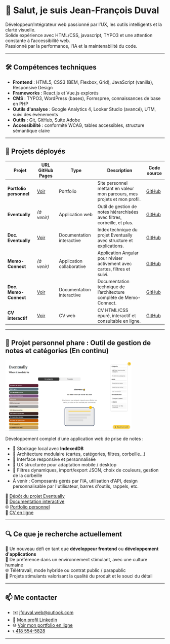 # 👋 Salut, je suis Jean-François Duval

Développeur/Intégrateur web passionné par l’UX, les outils intelligents et la clarté visuelle.  
Solide expérience avec HTML/CSS, javascript, TYPO3 et une attention constante à l’accessibilité web.  
Passionné par la performance, l'IA et la maintenabilité du code.

---

## 🛠️ Compétences techniques

- **Frontend** : HTML5, CSS3 (BEM, Flexbox, Grid), JavaScript (vanilla), Responsive Design
- **Frameworks** : React.js et Vue.js explorés
- **CMS** : TYPO3, WordPress (bases), Formspree, connaissances de base en PHP
- **Outils d'analyse** : Google Analytics 4, Looker Studio (avancé), UTM, suivi des événements
- **Outils** : Git, GitHub, Suite Adobe
- **Accessibilité** : conformité WCAG, tables accessibles, structure sémantique claire

---
## 🚀 Projets déployés

| Projet                   | URL GitHub Pages                                         | Type                      | Description                                                                 | Code source              |
|--------------------------|----------------------------------------------------------|---------------------------|-----------------------------------------------------------------------------|--------------------------|
| **Portfolio personnel**  | [Voir](https://jeffduval1.github.io/portfolio/)         | Portfolio                 | Site personnel mettant en valeur mon parcours, mes projets et mon profil. | [GitHub](https://github.com/jeffduval1/portfolio)         |
| **Eventually**           | *(à venir)*                                              | Application web           | Outil de gestion de notes hiérarchisées avec filtres, corbeille, et plus. | [GitHub](https://github.com/jeffduval1/eventually)        |
| **Doc. Eventually**      | [Voir](https://jeffduval1.github.io/eventually_doc/)    | Documentation interactive | Index technique du projet Eventually avec structure et explications.      | [GitHub](https://github.com/jeffduval1/eventually_doc)    |
| **Memo-Connect**         | *(à venir)*                                              | Application collaborative | Application Angular pour réviser activement avec cartes, filtres et suivi.| [GitHub](https://github.com/jeffduval1/memo-connect)      |
| **Doc. Memo-Connect**    | [Voir](https://jeffduval1.github.io/memo-connect_doc/)  | Documentation interactive | Documentation technique de l’architecture complète de Memo-Connect.       | [GitHub](https://github.com/jeffduval1/memo-connect_doc)  |
| **CV interactif**        | [Voir](https://jeffduval1.github.io/CV_Jean-Francois_Duval_Complet.html) | CV web                    | CV HTML/CSS épuré, interactif et consultable en ligne.                     | [GitHub](https://github.com/jeffduval1/CV_Jean-Francois_Duval_Complet) |

---
## 🧪 Projet personnel phare : Outil de gestion de notes et catégories (En continu)

<img src="./images/eventually.png" alt="Capture du projet" width="400"/>

Développement complet d’une application web de prise de notes :
- 💾 Stockage local avec **IndexedDB**
- 🧱 Architecture modulaire (cartes, catégories, filtres, corbeille…)
- 🎨 Interface responsive et personnalisée
- 🧭 UX structurée pour adaptation mobile / desktop
- 🔧 Filtres dynamiques, import/export JSON, choix de couleurs, gestion de la corbeille
- À venir : Composants gérés par l'IA, utilisation d'API, design personnalisable par l'utilisateur, barres d'outils, rappels, etc.

🔗 [Dépôt du projet Eventually](https://github.com/jeffduval1/eventually)  
📘 [Documentation interactive](https://jeffduval1.github.io/eventually_doc/)  
🌐 [Portfolio personnel](https://jeffduval1.github.io/portfolio/)  
📄 [CV en ligne](https://jeffduval1.github.io/cv-jf-duval/)

---

## 🔍 Ce que je recherche actuellement

🎯 Un nouveau défi en tant que **développeur frontend** ou **développement d'applications**  
🤝 De préférence dans un environnement stimulant, avec une culture humaine  
🌐 Télétravail, mode hybride ou contrat public / parapublic  
🧠 Projets stimulants valorisant la qualité du produit et le souci du détail

---

## 📫 Me contacter

- ✉️ [jfduval.web@outlook.com](mailto:jfduval.web@outlook.com)
- 💼 [Mon profil LinkedIn](https://www.linkedin.com/in/jeanfrancoisduval)
- 🌐 [Voir mon portfolio en ligne](https://jeffduval1.github.io/portfolio/)
- 📞 [418 554-5828](tel:4185545828)  

---
